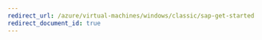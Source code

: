 ```yaml
---
redirect_url: /azure/virtual-machines/windows/classic/sap-get-started
redirect_document_id: true
---
```

